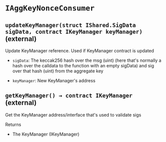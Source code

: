 # `IAggKeyNonceConsumer`

## `updateKeyManager(struct IShared.SigData sigData, contract IKeyManager keyManager)` (external)

 Update KeyManager reference. Used if KeyManager contract is updated

- `sigData`:   The keccak256 hash over the msg (uint) (here that's normally
                 a hash over the calldata to the function with an empty sigData) and
                 sig over that hash (uint) from the aggregate key

- `keyManager`: New KeyManager's address

## `getKeyManager() → contract IKeyManager` (external)

 Get the KeyManager address/interface that's used to validate sigs

Returns

- The KeyManager (IKeyManager)
